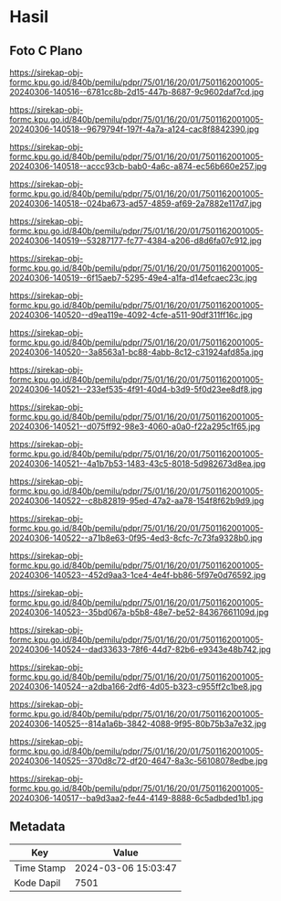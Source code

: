 # Hasil

## Foto C Plano

https://sirekap-obj-formc.kpu.go.id/840b/pemilu/pdpr/75/01/16/20/01/7501162001005-20240306-140516--6781cc8b-2d15-447b-8687-9c9602daf7cd.jpg

https://sirekap-obj-formc.kpu.go.id/840b/pemilu/pdpr/75/01/16/20/01/7501162001005-20240306-140518--9679794f-197f-4a7a-a124-cac8f8842390.jpg

https://sirekap-obj-formc.kpu.go.id/840b/pemilu/pdpr/75/01/16/20/01/7501162001005-20240306-140518--accc93cb-bab0-4a6c-a874-ec56b660e257.jpg

https://sirekap-obj-formc.kpu.go.id/840b/pemilu/pdpr/75/01/16/20/01/7501162001005-20240306-140518--024ba673-ad57-4859-af69-2a7882e117d7.jpg

https://sirekap-obj-formc.kpu.go.id/840b/pemilu/pdpr/75/01/16/20/01/7501162001005-20240306-140519--53287177-fc77-4384-a206-d8d6fa07c912.jpg

https://sirekap-obj-formc.kpu.go.id/840b/pemilu/pdpr/75/01/16/20/01/7501162001005-20240306-140519--6f15aeb7-5295-49e4-a1fa-d14efcaec23c.jpg

https://sirekap-obj-formc.kpu.go.id/840b/pemilu/pdpr/75/01/16/20/01/7501162001005-20240306-140520--d9ea119e-4092-4cfe-a511-90df311ff16c.jpg

https://sirekap-obj-formc.kpu.go.id/840b/pemilu/pdpr/75/01/16/20/01/7501162001005-20240306-140520--3a8563a1-bc88-4abb-8c12-c31924afd85a.jpg

https://sirekap-obj-formc.kpu.go.id/840b/pemilu/pdpr/75/01/16/20/01/7501162001005-20240306-140521--233ef535-4f91-40d4-b3d9-5f0d23ee8df8.jpg

https://sirekap-obj-formc.kpu.go.id/840b/pemilu/pdpr/75/01/16/20/01/7501162001005-20240306-140521--d075ff92-98e3-4060-a0a0-f22a295c1f65.jpg

https://sirekap-obj-formc.kpu.go.id/840b/pemilu/pdpr/75/01/16/20/01/7501162001005-20240306-140521--4a1b7b53-1483-43c5-8018-5d982673d8ea.jpg

https://sirekap-obj-formc.kpu.go.id/840b/pemilu/pdpr/75/01/16/20/01/7501162001005-20240306-140522--c8b82819-95ed-47a2-aa78-154f8f62b9d9.jpg

https://sirekap-obj-formc.kpu.go.id/840b/pemilu/pdpr/75/01/16/20/01/7501162001005-20240306-140522--a71b8e63-0f95-4ed3-8cfc-7c73fa9328b0.jpg

https://sirekap-obj-formc.kpu.go.id/840b/pemilu/pdpr/75/01/16/20/01/7501162001005-20240306-140523--452d9aa3-1ce4-4e4f-bb86-5f97e0d76592.jpg

https://sirekap-obj-formc.kpu.go.id/840b/pemilu/pdpr/75/01/16/20/01/7501162001005-20240306-140523--35bd067a-b5b8-48e7-be52-84367661109d.jpg

https://sirekap-obj-formc.kpu.go.id/840b/pemilu/pdpr/75/01/16/20/01/7501162001005-20240306-140524--dad33633-78f6-44d7-82b6-e9343e48b742.jpg

https://sirekap-obj-formc.kpu.go.id/840b/pemilu/pdpr/75/01/16/20/01/7501162001005-20240306-140524--a2dba166-2df6-4d05-b323-c955ff2c1be8.jpg

https://sirekap-obj-formc.kpu.go.id/840b/pemilu/pdpr/75/01/16/20/01/7501162001005-20240306-140525--814a1a6b-3842-4088-9f95-80b75b3a7e32.jpg

https://sirekap-obj-formc.kpu.go.id/840b/pemilu/pdpr/75/01/16/20/01/7501162001005-20240306-140525--370d8c72-df20-4647-8a3c-56108078edbe.jpg

https://sirekap-obj-formc.kpu.go.id/840b/pemilu/pdpr/75/01/16/20/01/7501162001005-20240306-140517--ba9d3aa2-fe44-4149-8888-6c5adbded1b1.jpg


## Metadata

| Key        | Value               |
| ---------- | ------------------- |
| Time Stamp | 2024-03-06 15:03:47 |
| Kode Dapil | 7501                |



